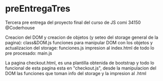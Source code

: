 # preEntregaTres

Tercera pre entrega del proyecto final del curso de JS comi 34150 @Coderhouse

Creacion del DOM y creacion de objetos (y seteo del storage general de la pagina): class&DOM.js
funciones para manipular DOM con los objetos y actualizacion del storage: funciones.js
impresion al index.html de todo lo pre procesado: main.js

La pagina checkout.html, es una plantilla obtenida de bootstrap y todo lo funcional de esta pagina esta en "checkout.js", desde
la manipulacion del DOM las funciones que toman info del storage y la impresion al .html
